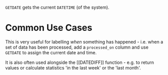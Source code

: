 `GETDATE` gets the current `DATETIME` (of the system).

# Common Use Cases
This is very useful for labelling *when* something has happened - i.e. when a set of data has been processed, add a `processed_on` column and use `GETDATE` to assign the current date and time.

It is also often used alongside the [[DATEDIFF]] function - e.g. to return values or calculate statistics 'in the last week' or the 'last month'.
